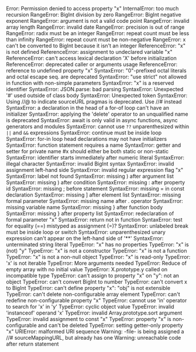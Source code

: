 Error: Permission denied to access property "x"
InternalError: too much recursion
RangeError: BigInt division by zero
RangeError: BigInt negative exponent
RangeError: argument is not a valid code point
RangeError: invalid array length
RangeError: invalid date
RangeError: precision is out of range
RangeError: radix must be an integer
RangeError: repeat count must be less than infinity
RangeError: repeat count must be non-negative
RangeError: x can't be converted to BigInt because it isn't an integer
ReferenceError: "x" is not defined
ReferenceError: assignment to undeclared variable "x"
ReferenceError: can't access lexical declaration 'X' before initialization
ReferenceError: deprecated caller or arguments usage
ReferenceError: reference to undefined property "x"
SyntaxError: "0"-prefixed octal literals and octal escape seq. are deprecated
SyntaxError: "use strict" not allowed in function with non-simple parameters
SyntaxError: "x" is a reserved identifier
SyntaxError: JSON.parse: bad parsing
SyntaxError: Unexpected '#' used outside of class body
SyntaxError: Unexpected token
SyntaxError: Using //@ to indicate sourceURL pragmas is deprecated. Use //# instead
SyntaxError: a declaration in the head of a for-of loop can't have an initializer
SyntaxError: applying the 'delete' operator to an unqualified name is deprecated
SyntaxError: await is only valid in async functions, async generators and modules
SyntaxError: cannot use `??` unparenthesized within `||` and `&&` expressions
SyntaxError: continue must be inside loop
SyntaxError: for-in loop head declarations may not have initializers
SyntaxError: function statement requires a name
SyntaxError: getter and setter for private name #x should either be both static or non-static
SyntaxError: identifier starts immediately after numeric literal
SyntaxError: illegal character
SyntaxError: invalid BigInt syntax
SyntaxError: invalid assignment left-hand side
SyntaxError: invalid regular expression flag "x"
SyntaxError: label not found
SyntaxError: missing ) after argument list
SyntaxError: missing ) after condition
SyntaxError: missing : after property id
SyntaxError: missing ; before statement
SyntaxError: missing = in const declaration
SyntaxError: missing ] after element list
SyntaxError: missing formal parameter
SyntaxError: missing name after . operator
SyntaxError: missing variable name
SyntaxError: missing } after function body
SyntaxError: missing } after property list
SyntaxError: redeclaration of formal parameter "x"
SyntaxError: return not in function
SyntaxError: test for equality (==) mistyped as assignment (=)?
SyntaxError: unlabeled break must be inside loop or switch
SyntaxError: unparenthesized unary expression can't appear on the left-hand side of '\*\*'
SyntaxError: unterminated string literal
TypeError: "x" has no properties
TypeError: "x" is (not) "y"
TypeError: "x" is not a constructor
TypeError: "x" is not a function
TypeError: "x" is not a non-null object
TypeError: "x" is read-only
TypeError: 'x' is not iterable
TypeError: More arguments needed
TypeError: Reduce of empty array with no initial value
TypeError: X.prototype.y called on incompatible type
TypeError: can't assign to property "x" on "y": not an object
TypeError: can't convert BigInt to number
TypeError: can't convert x to BigInt
TypeError: can't define property "x": "obj" is not extensible
TypeError: can't delete non-configurable array element
TypeError: can't redefine non-configurable property "x"
TypeError: cannot use 'in' operator to search for 'x' in 'y'
TypeError: cyclic object value
TypeError: invalid 'instanceof' operand 'x'
TypeError: invalid Array.prototype.sort argument
TypeError: invalid assignment to const "x"
TypeError: property "x" is non-configurable and can't be deleted
TypeError: setting getter-only property "x"
URIError: malformed URI sequence
Warning: -file- is being assigned a //# sourceMappingURL, but already has one
Warning: unreachable code after return statement
